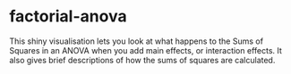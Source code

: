 # factorial-anova

This shiny visualisation lets you look at what happens to the Sums of Squares in an ANOVA when you add main effects, or interaction effects. It also gives brief descriptions of how the sums of squares are calculated.